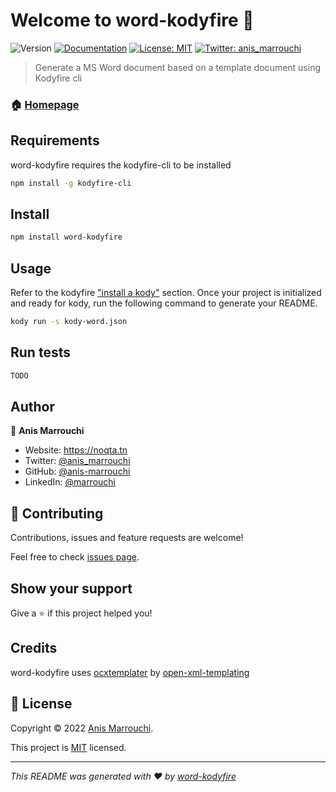 # Welcome to word-kodyfire 👋
![Version](https://img.shields.io/badge/version-0.0.1-blue.svg?cacheSeconds=2592000)
[![Documentation](https://img.shields.io/badge/documentation-yes-brightgreen.svg)](https://github.com/nooqta/kodyfire#install-a-kody)
[![License: MIT](https://img.shields.io/badge/License-MIT-yellow.svg)](https://github.com/nooqta/kodyfire/blob/main/LICENSE)
[![Twitter: anis\_marrouchi](https://img.shields.io/twitter/follow/anis\_marrouchi.svg?style=social)](https://twitter.com/anis\_marrouchi)

> Generate a MS Word document based on a template document using Kodyfire cli

### 🏠 [Homepage](https://github.com/nooqta/kodyfire)

## Requirements

word-kodyfire requires the kodyfire-cli to be installed

```sh
npm install -g kodyfire-cli
```
## Install

```sh
npm install word-kodyfire
```

## Usage

Refer to the kodyfire ["install a kody"](https://github.com/nooqta/kodyfire#install-a-kody) section.
Once your project is initialized and ready for kody, run the following command to generate your README.
```sh
kody run -s kody-word.json
```

## Run tests

```sh
TODO
```

## Author

👤 **Anis Marrouchi**

* Website: https://noqta.tn
* Twitter: [@anis\_marrouchi](https://twitter.com/anis\_marrouchi)
* GitHub: [@anis-marrouchi](https://github.com/anis-marrouchi)
* LinkedIn: [@marrouchi](https://linkedin.com/in/marrouchi)

## 🤝 Contributing

Contributions, issues and feature requests are welcome!

Feel free to check [issues page](https://github.com/nooqta/word-kodyfire/issues). 

## Show your support

Give a ⭐️ if this project helped you!

## Credits

word-kodyfire uses [ocxtemplater](https://github.com/open-xml-templating/docxtemplater) by [open-xml-templating](https://github.com/open-xml-templating)

## 📝 License

Copyright © 2022 [Anis Marrouchi](https://github.com/anis-marrouchi).

This project is [MIT](https://github.com/nooqta/kodyfire/blob/main/LICENSE) licensed.

***
_This README was generated with ❤️ by [word-kodyfire](https://github.com/nooqta/word-kodyfire)_
